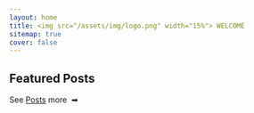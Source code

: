```yaml
---
layout: home
title: <img src="/assets/img/logo.png" width="15%"> WELCOME
sitemap: true
cover: false
---
```


## Featured Posts

<!--posts-->

<span style="float:left">See [Posts](/data-structures-and-algorithms/) more &nbsp;➡</span>
